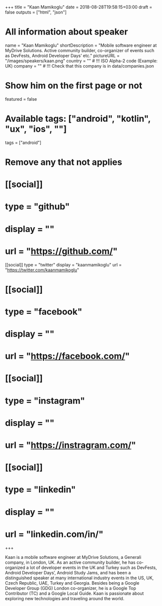 +++
title = "Kaan Mamikoglu"
date = 2018-08-28T19:58:15+03:00
draft = false
outputs = ["html", "json"]

# All information about speaker
name = "Kaan Mamikoglu"
shortDescription = "Mobile software engineer at MyDrive Solutions. Active community builder, co-organizer of events such as DevFests, Android Developer Days’ etc."
pictureURL = "/images/speakers/kaan.png"
country = "" # !!! ISO Alpha-2 code (Example: UK)
company = "" # !!! Check that this company is in data/companies.json

# Show him on the first page or not
featured = false

# Available tags: ["android", "kotlin", "ux", "ios", ""]
tags = ["android"]

# Remove any that not applies
# [[social]]
#   type = "github"
#   display = ""
#   url = "https://github.com/<username>"

[[social]]
  type = "twitter"
  display = "kaanmamikoglu"
  url = "https://twitter.com/kaanmamikoglu"

# [[social]]
#   type = "facebook"
#   display = ""
#   url = "https://facebook.com/<username>"

# [[social]]
#   type = "instagram"
#   display = ""
#   url = "https://instragram.com/<username>"

# [[social]]
#   type = "linkedin"
#   display = ""
#   url = "linkedin.com/in/<username>"

+++

Kaan is a mobile software engineer at MyDrive Solutions, a Generali company, in London, UK. As an active community builder, he has co-organized a lot of developer events in the UK and Turkey such as DevFests, Android Developer Days’, Android Study Jams, and has been a distinguished speaker at many international industry events in the US, UK, Czech Republic, UAE, Turkey and Georgia. Besides being a Google Developer Group (GDG) London co-organizer, he is a Google Top Contributor (TC) and a Google Local Guide. Kaan is passionate about exploring new technologies and traveling around the world.
